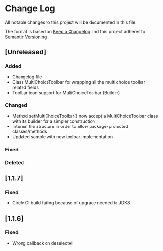 # Change Log
All notable changes to this project will be documented in this file.

The format is based on [Keep a Changelog](http://keepachangelog.com/)
and this project adheres to [Semantic Versioning](http://semver.org/).

## [Unreleased]
### Added
- Changelog file
- Class MultiChoiceToolbar for wrapping all the multi choice toolbar related fields
- Toolbar icon support for MultiChoiceToolbar (Builder)
### Changed
- Method setMultiChoiceToolbar() now accept a MultiChoiceToolbar class with its builder for a simpler construction
- Internal file structure in order to allow package-protected classes/methods
- Updated sample with new toolbar implementation
### Fixed
### Deleted

## [1.1.7]
### Fixed
- Circle CI build failing because of upgrade needed to JDK8

## [1.1.6]
### Fixed
- Wrong callback on deselectAll